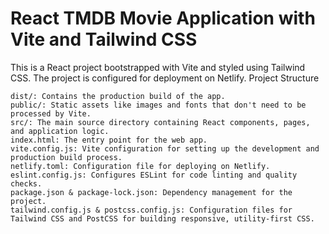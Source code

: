# React  TMDB Movie Application with Vite and Tailwind CSS

This is a React project bootstrapped with Vite and styled using Tailwind CSS. The project is configured for deployment on Netlify.
Project Structure

    dist/: Contains the production build of the app.
    public/: Static assets like images and fonts that don't need to be processed by Vite.
    src/: The main source directory containing React components, pages, and application logic.
    index.html: The entry point for the web app.
    vite.config.js: Vite configuration for setting up the development and production build process.
    netlify.toml: Configuration file for deploying on Netlify.
    eslint.config.js: Configures ESLint for code linting and quality checks.
    package.json & package-lock.json: Dependency management for the project.
    tailwind.config.js & postcss.config.js: Configuration files for Tailwind CSS and PostCSS for building responsive, utility-first CSS.
